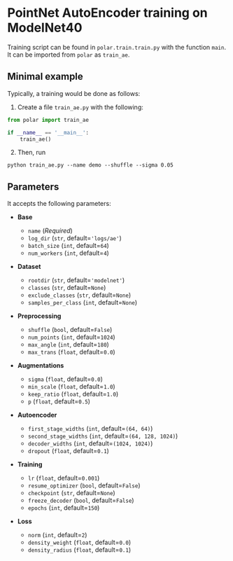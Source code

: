 # PointNet AutoEncoder training on ModelNet40


Training script can be found in `polar.train.train.py` with the function `main`. It can be imported from `polar` as `train_ae`.

## Minimal example
Typically, a training would be done as follows:

1. Create a file `train_ae.py` with the following:
```python
from polar import train_ae

if __name__ == '__main__':
    train_ae()
```
2. Then, run

```
python train_ae.py --name demo --shuffle --sigma 0.05
```

## Parameters
It accepts the following parameters:

- **Base**
    - `name` (*Required*)
    - `log_dir` (`str`, default=`'logs/ae'`)
    - `batch_size` (`int`, default=`64`)
    - `num_workers` (`int`, default=`4`)

- **Dataset** 
    - `rootdir` (`str`, default=`'modelnet'`)
    - `classes` (`str`, default=`None`)
    - `exclude_classes` (`str`, default=`None`)
    - `samples_per_class` (`int`, default=`None`)

- **Preprocessing**
    - `shuffle` (`bool`, default=`False`)
    - `num_points` (`int`, default=`1024`)
    - `max_angle` (`int`, default=`180`)
    - `max_trans` (`float`, default=`0.0`)

- **Augmentations**
    - `sigma` (`float`, default=`0.0`)
    - `min_scale` (`float`, default=`1.0`)
    - `keep_ratio` (`float`, default=`1.0`)
    - `p` (`float`, default=`0.5`)

- **Autoencoder**
    - `first_stage_widths` (`int`, default=`(64, 64)`)
    - `second_stage_widths` (`int`, default=`(64, 128, 1024)`)
    - `decoder_widths` (`int`, default=`(1024, 1024)`)
    - `dropout` (`float`, default=`0.1`)

- **Training**
    - `lr` (`float`, default=`0.001`)
    - `resume_optimizer` (`bool`, default=`False`)
    - `checkpoint` (`str`, default=`None`)
    - `freeze_decoder` (`bool`, default=`False`)
    - `epochs` (`int`,  default=`150`)

- **Loss**
    - `norm` (`int`, default=`2`)
    - `density_weight` (`float`, default=`0.0`)
    - `density_radius` (`float`, default=`0.1`)

